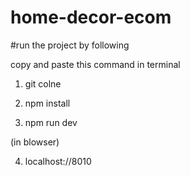 # home-decor-ecom

#run the project by following

copy and paste this command in terminal

1.  git colne

2.  npm install

3.  npm run dev

(in blowser)

4.  localhost://8010    
